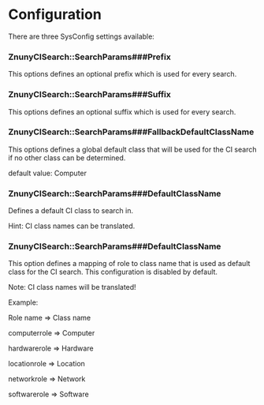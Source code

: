 # Configuration

There are three SysConfig settings available:

### ZnunyCISearch::SearchParams###Prefix

This options defines an optional prefix which is used for every search.

### ZnunyCISearch::SearchParams###Suffix

This options defines an optional suffix which is used for every search.

### ZnunyCISearch::SearchParams###FallbackDefaultClassName

This options defines a global default class that will be used for the CI search if no other class can be determined.

default value: Computer

### ZnunyCISearch::SearchParams###DefaultClassName

Defines a default CI class to search in.

Hint: CI class names can be translated.

### ZnunyCISearch::SearchParams###DefaultClassName

This option defines a mapping of role to class name that is used as default class for the CI search.
This configuration is disabled by default.

Note: CI class names will be translated!

Example:

Role name  =>  Class name

computerrole => Computer

hardwarerole => Hardware

locationrole => Location

networkrole  => Network

softwarerole => Software
